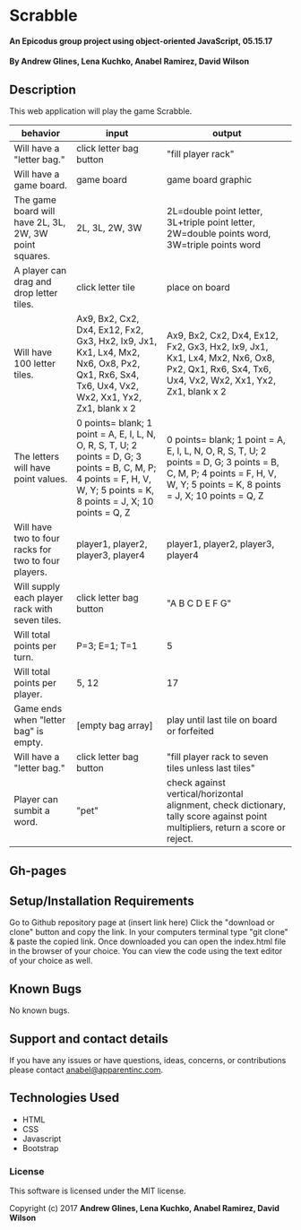 # Scrabble

#### An Epicodus group project using object-oriented JavaScript, 05.15.17

#### **By Andrew Glines, Lena Kuchko, Anabel Ramirez, David Wilson**

## Description

This web application will play the game Scrabble.

|  behavior | input  | output  |
|---|---|---|
| Will have a "letter bag."  | click letter bag button  |  "fill player rack" |
| Will have a game board.  | game board  |  game board graphic |
| The game board will have 2L, 3L, 2W, 3W point squares.  | 2L, 3L, 2W, 3W  |  2L=double point letter, 3L+triple point letter, 2W=double points word, 3W=triple points word |
| A player can drag and drop letter tiles.  | click letter tile  |  place on board |
| Will have 100 letter tiles.  | Ax9, Bx2, Cx2, Dx4, Ex12, Fx2, Gx3, Hx2, Ix9, Jx1, Kx1, Lx4, Mx2, Nx6, Ox8, Px2, Qx1, Rx6, Sx4, Tx6, Ux4, Vx2, Wx2, Xx1, Yx2, Zx1, blank x 2  |  Ax9, Bx2, Cx2, Dx4, Ex12, Fx2, Gx3, Hx2, Ix9, Jx1, Kx1, Lx4, Mx2, Nx6, Ox8, Px2, Qx1, Rx6, Sx4, Tx6, Ux4, Vx2, Wx2, Xx1, Yx2, Zx1, blank x 2  |
| The letters will have point values.  | 0 points= blank; 1 point = A, E, I, L, N, O, R, S, T, U; 2 points = D, G; 3 points = B, C, M, P; 4 points = F, H, V, W, Y; 5 points = K, 8 points = J, X; 10 points = Q, Z | 0 points= blank; 1 point = A, E, I, L, N, O, R, S, T, U; 2 points = D, G; 3 points = B, C, M, P; 4 points = F, H, V, W, Y; 5 points = K, 8 points = J, X; 10 points = Q, Z |
| Will have two to four racks for two to four players.  | player1, player2, player3, player4 |  player1, player2, player3, player4 |
| Will supply each player rack with seven tiles.  | click letter bag button  |  "A B C D E F G" |
| Will total points per turn.  | P=3; E=1; T=1  |  5 |
| Will total points per player.  | 5, 12  | 17 |
| Game ends when "letter bag" is empty.  | [empty bag array]  | play until last tile on board or forfeited |
| Will have a "letter bag."  | click letter bag button  |  "fill player rack to seven tiles unless last tiles" |
| Player can sumbit a word. | "pet"  | check against vertical/horizontal alignment, check dictionary, tally score against point multipliers, return a score or reject. |




## Gh-pages

## Setup/Installation Requirements

Go to Github repository page at (insert link here)
Click the "download or clone" button and copy the link.
In your computers terminal type "git clone" & paste the copied link.
Once downloaded you can open the index.html file in the browser of your choice.
You can view the code using the text editor of your choice as well.

## Known Bugs

No known bugs.

## Support and contact details

If you have any issues or have questions, ideas, concerns, or contributions please contact anabel@apparentinc.com.

## Technologies Used

* HTML
* CSS
* Javascript
* Bootstrap

### License
This software is licensed under the MIT license.

Copyright (c) 2017 **Andrew Glines, Lena Kuchko, Anabel Ramirez, David Wilson**
